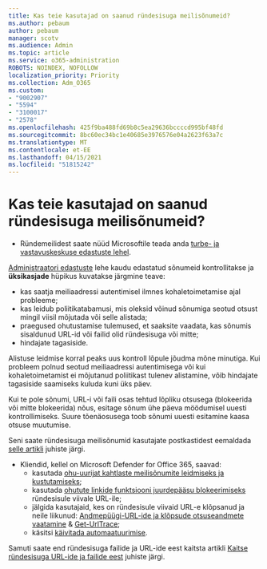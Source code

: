 ```yaml
---
title: Kas teie kasutajad on saanud ründesisuga meilisõnumeid?
ms.author: pebaum
author: pebaum
manager: scotv
ms.audience: Admin
ms.topic: article
ms.service: o365-administration
ROBOTS: NOINDEX, NOFOLLOW
localization_priority: Priority
ms.collection: Adm_O365
ms.custom:
- "9002907"
- "5594"
- "3100017"
- "2578"
ms.openlocfilehash: 425f9ba488fd69b8c5ea29636bccccd995bf48fd
ms.sourcegitcommit: 8bc60ec34bc1e40685e3976576e04a2623f63a7c
ms.translationtype: MT
ms.contentlocale: et-EE
ms.lasthandoff: 04/15/2021
ms.locfileid: "51815242"
---
```

# <a name="did-your-users-receive-malicious-email"></a>Kas teie kasutajad on saanud ründesisuga meilisõnumeid?

- Ründemeilidest saate nüüd Microsoftile teada anda [turbe- ja vastavuskeskuse edastuste lehel](https://sip.protection.office.com/reportsubmission).

[Administraatori edastuste](https://sip.protection.office.com/reportsubmission) lehe kaudu edastatud sõnumeid kontrollitakse ja **üksikasjade** hüpikus kuvatakse järgmine teave:

- kas saatja meiliaadressi autentimisel ilmnes kohaletoimetamise ajal probleeme;
- kas leidub poliitikatabamusi, mis oleksid võinud sõnumiga seotud otsust mingil viisil mõjutada või selle alistada;
- praegused ohutustamise tulemused, et saaksite vaadata, kas sõnumis sisaldunud URL-id või failid olid ründesisuga või mitte;
- hindajate tagasiside.

Alistuse leidmise korral peaks uus kontroll lõpule jõudma mõne minutiga. Kui probleem polnud seotud meiliaadressi autentimisega või kui kohaletoimetamist ei mõjutanud poliitikast tulenev alistamine, võib hindajate tagasiside saamiseks kuluda kuni üks päev.

Kui te pole sõnumi, URL-i või faili osas tehtud lõpliku otsusega (blokeerida või mitte blokeerida) nõus, esitage sõnum ühe päeva möödumisel uuesti kontrollimiseks. Suure tõenäosusega toob sõnumi uuesti esitamine kaasa otsuse muutumise.

Seni saate ründesisuga meilisõnumid kasutajate postkastidest eemaldada [selle artikli](https://docs.microsoft.com/microsoft-365/compliance/search-for-and-delete-messages-in-your-organization) juhiste järgi.

- Kliendid, kellel on Microsoft Defender for Office 365, saavad:
    - kasutada [ohu-uurijat kahtlaste meilisõnumite leidmiseks ja kustutamiseks](https://docs.microsoft.com/microsoft-365/security/office-365-security/investigate-malicious-email-that-was-delivered);
    - kasutada [ohutute linkide funktsiooni juurdepääsu blokeerimiseks](https://docs.microsoft.com/microsoft-365/security/office-365-security/atp-safe-links) ründesisule viivale URL-ile;
    - jälgida kasutajaid, kes on ründesisule viivaid URL-e klõpsanud ja neile liikunud: [Andmepüügi-URL-ide ja klõpsude otsuseandmete vaatamine](https://docs.microsoft.com/microsoft-365/security/office-365-security/threat-explorer) & [Get-UrlTrace](https://docs.microsoft.com/powershell/module/exchange/get-urltrace);
    - käsitsi [käivitada automaatuurimise](https://docs.microsoft.com/microsoft-365/security/office-365-security/automated-investigation-response-office).

Samuti saate end ründesisuga failide ja URL-ide eest kaitsta artikli [Kaitse ründesisuga URL-ide ja failide eest](https://docs.microsoft.com/microsoft-365/security/office-365-security/protect-against-threats) juhiste järgi.